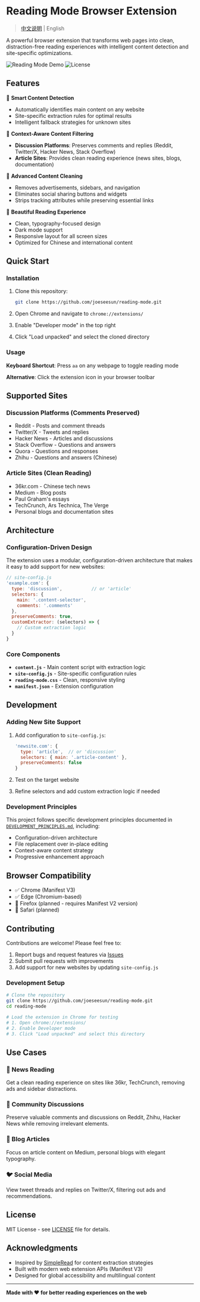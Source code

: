 # Reading Mode Browser Extension

> [中文说明](README_CN.md) | English

A powerful browser extension that transforms web pages into clean, distraction-free reading experiences with intelligent content detection and site-specific optimizations.

![Reading Mode Demo](https://img.shields.io/badge/Chrome-Extension-green)
![License](https://img.shields.io/badge/license-MIT-blue)

## Features

🎯 **Smart Content Detection**
- Automatically identifies main content on any website
- Site-specific extraction rules for optimal results
- Intelligent fallback strategies for unknown sites

💬 **Context-Aware Content Filtering**
- **Discussion Platforms**: Preserves comments and replies (Reddit, Twitter/X, Hacker News, Stack Overflow)
- **Article Sites**: Provides clean reading experience (news sites, blogs, documentation)

🧹 **Advanced Content Cleaning**
- Removes advertisements, sidebars, and navigation
- Eliminates social sharing buttons and widgets
- Strips tracking attributes while preserving essential links

🎨 **Beautiful Reading Experience**
- Clean, typography-focused design
- Dark mode support
- Responsive layout for all screen sizes
- Optimized for Chinese and international content

## Quick Start

### Installation

1. Clone this repository:
   ```bash
   git clone https://github.com/joeseesun/reading-mode.git
   ```

2. Open Chrome and navigate to `chrome://extensions/`

3. Enable "Developer mode" in the top right

4. Click "Load unpacked" and select the cloned directory

### Usage

**Keyboard Shortcut**: Press `aa` on any webpage to toggle reading mode

**Alternative**: Click the extension icon in your browser toolbar

## Supported Sites

### Discussion Platforms (Comments Preserved)
- Reddit - Posts and comment threads
- Twitter/X - Tweets and replies  
- Hacker News - Articles and discussions
- Stack Overflow - Questions and answers
- Quora - Questions and responses
- Zhihu - Questions and answers (Chinese)

### Article Sites (Clean Reading)
- 36kr.com - Chinese tech news
- Medium - Blog posts
- Paul Graham's essays
- TechCrunch, Ars Technica, The Verge
- Personal blogs and documentation sites

## Architecture

### Configuration-Driven Design
The extension uses a modular, configuration-driven architecture that makes it easy to add support for new websites:

```javascript
// site-config.js
'example.com': {
  type: 'discussion',           // or 'article'
  selectors: {
    main: '.content-selector',
    comments: '.comments'
  },
  preserveComments: true,
  customExtractor: (selectors) => {
    // Custom extraction logic
  }
}
```

### Core Components

- **`content.js`** - Main content script with extraction logic
- **`site-config.js`** - Site-specific configuration rules
- **`reading-mode.css`** - Clean, responsive styling
- **`manifest.json`** - Extension configuration

## Development

### Adding New Site Support

1. Add configuration to `site-config.js`:
   ```javascript
   'newsite.com': {
     type: 'article',  // or 'discussion'
     selectors: { main: '.article-content' },
     preserveComments: false
   }
   ```

2. Test on the target website
3. Refine selectors and add custom extraction logic if needed

### Development Principles

This project follows specific development principles documented in [`DEVELOPMENT_PRINCIPLES.md`](./DEVELOPMENT_PRINCIPLES.md), including:

- Configuration-driven architecture
- File replacement over in-place editing
- Context-aware content strategy
- Progressive enhancement approach

## Browser Compatibility

- ✅ Chrome (Manifest V3)
- ✅ Edge (Chromium-based)
- 🔄 Firefox (planned - requires Manifest V2 version)
- 🔄 Safari (planned)

## Contributing

Contributions are welcome! Please feel free to:

1. Report bugs and request features via [Issues](https://github.com/joeseesun/reading-mode/issues)
2. Submit pull requests with improvements
3. Add support for new websites by updating `site-config.js`

### Development Setup

```bash
# Clone the repository
git clone https://github.com/joeseesun/reading-mode.git
cd reading-mode

# Load the extension in Chrome for testing
# 1. Open chrome://extensions/
# 2. Enable Developer mode
# 3. Click "Load unpacked" and select this directory
```

## Use Cases

### 📰 News Reading
Get a clean reading experience on sites like 36kr, TechCrunch, removing ads and sidebar distractions.

### 💬 Community Discussions
Preserve valuable comments and discussions on Reddit, Zhihu, Hacker News while removing irrelevant elements.

### 📝 Blog Articles
Focus on article content on Medium, personal blogs with elegant typography.

### 🐦 Social Media
View tweet threads and replies on Twitter/X, filtering out ads and recommendations.

## License

MIT License - see [LICENSE](LICENSE) file for details.

## Acknowledgments

- Inspired by [SimpleRead](https://github.com/Kenshin/simpread) for content extraction strategies
- Built with modern web extension APIs (Manifest V3)
- Designed for global accessibility and multilingual content

---

**Made with ❤️ for better reading experiences on the web**